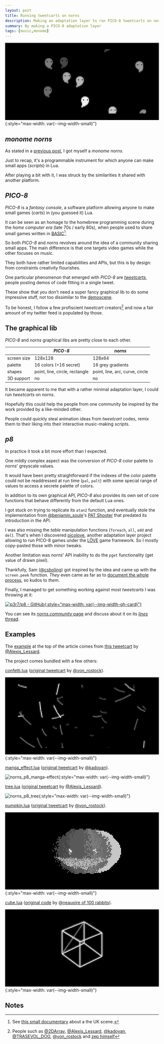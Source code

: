 ```yaml
---
layout: post
title: Running tweetcarts on norns
description: Making an adaptation layer to run PICO-8 tweetcarts on norns
summary: By making a PICO-8 adaptation layer
tags: [music,monome]
---
```


![norns_p8_ghosts](/assets/gif/norns_p8_ghosts.gif){:style="max-width: var(--img-width-small)"}


## _monome_ _norns_

As stated in a [previous post](/2021/05/10/norns-community), I got myself a _monome_ _norns_.

Just to recap, it's a programmable instrument for which anyone can make small apps (_scripts_) in Lua.

After playing a bit with it, I was struck by the similarities it shared with another platform.


## _PICO-8_

_PICO-8_ is a _fantasy console_, a software platform allowing anyone to make small games (_carts_) in (you guessed it) Lua.

It can be seen as an homage to the homebrew programming scene during the _home computer era_ (late 70s / early 80s), when people used to share small games written in [BASIC](https://en.wikipedia.org/wiki/BASIC)[^1].

So both _PICO-8_ and _norns_ revolves around the idea of a community sharing small apps. The main difference is that one targets video games while the other focuses on music.

They both have rather limited capabilities and APIs, but this is by design: from constraints creativity flourishes.

One particular phenomenon that emerged with _PICO-8_ are [_tweetcarts_](https://twitter.com/hashtag/tweetcart?lang=en), people posting demos of code fitting in a single tweet.

These show that you don't need a super fancy graphical lib to do some impressive stuff, not too dissimilar to the [demoscene](https://en.wikipedia.org/wiki/Demoscene).

To be honest, I follow a few profiscient _tweetcart_ creators[^2] and now a fair amount of my twitter feed is populated by those.


## The graphical lib

_PICO-8_ and _norns_ graphical libs are pretty close to each other.

|             | _PICO-8_                       | _norns_                         |
|-------------|--------------------------------|---------------------------------|
| screen size | 128x128                        | 128x64                          |
| palette     | 16 colors (+16 secret)         | 16 grey gradients               |
| shapes      | point, line, circle, rectangle | point, line, arc, curve, circle |
| 3D support  | no                             | no                              |

It became apparent to me that with a rather minimal adaptation layer, I could run _tweetcarts_ on _norns_.

Hopefully this could help the people from one community be inspired by the work provided by a like-minded other.

People could quickly steal animation ideas from _tweetcart_ codes, remix them to their liking into their interactive music-making _scripts_.


## _p8_

In practice it took a bit more effort than I expected.

One mildly complex aspect was the conversion of _PICO-8_ color palette to _norns_' greyscale values.

It would have been pretty straightforward if the indexes of the color palette could not be readdressed at run time (`pal`, `palt`) with some special range of values to access a secrete palette of colors.

In addition to its own graphical API, _PICO-8_ also provides its own set of core functions that behave differently from the default Lua ones.

I got stuck on trying to replicate its `atan2` function, and eventually stole the implementation from [@benjamin_soule](https://www.lexaloffle.com/bbs/?uid=9308)'s [PAT Shooter](https://www.lexaloffle.com/bbs/?pid=10183) that predated its introduction in the API.

I was also missing the _table_ manipulation functions (`foreach`, `all`, `add` and `del`). That's when I discovered [picolove](https://github.com/picolove/picolove), another adaptation layer project allowing to run PICO-8 games under the [LÖVE](https://love2d.org/) game framework. So I mostly copy-pasted those with minor tweaks.

Another limitation was _norns_' API inability to do the `pget` functionality (get value of drawn pixel).

Thankfully, Sam ([@csboling](https://norns.community/en/authors/csboling)) got inspired by the idea and came up with the `screen.peek` function. _They_ even came as far as to [document the whole process](https://monome.org/docs/norns/extending/), so kudos to _them_.

Finally, I managed to get something working against most _tweetcarts_ I was throwing at it:

[![p3r7/p8 - GitHub](https://gh-card.dev/repos/p3r7/p8.svg){:style="max-width: var(--img-width-gh-card)"}](https://github.com/p3r7/p8)

You can see its [_norns.community_ page](https://norns.community/en/authors/eigen/p8) and discuss about it on its [_lines_ thread](https://llllllll.co/t/p8-pico-8-wrapper-lib/37947).


## Examples

The [example](ghosts.lua) at the top of the article comes from [this tweetcart](https://twitter.com/Alexis_Lessard/status/1322164958008905728) by [@Alexis_Lessard](https://twitter.com/Alexis_Lessard).

The project comes bundled with a few others:

[confetti.lua](confetti.lua) ([original tweetcart](https://twitter.com/user/status/1324156597569048578) by [@von_rostock](https://twitter.com/von_rostock)).

![norns_p8_confetti](/assets/gif/norns_p8_confetti.gif){:style="max-width: var(--img-width-small)"}

[manga_effect.lua](manga_effect.lua) ([original tweetcart](https://twitter.com/user/status/1309354303933616131) by [@kadoyan](https://twitter.com/kadoyan)).

![norns_p8_manga-effect](/assets/gif/norns_p8_manga-effect.gif){:style="max-width: var(--img-width-small)"}

[tree.lua](tree.lua) ([original tweetcart](https://twitter.com/user/status/1319781601425952768) by [@Alexis_Lessard](https://twitter.com/Alexis_Lessard)).

![norns_p8_tree](/assets/gif/norns_p8_tree.gif){:style="max-width: var(--img-width-small)"}

[pumpkin.lua](tree.lua) ([original tweetcart](https://twitter.com/user/status/1322693583623884803) by [@von_rostock](https://twitter.com/von_rostock)).

![norns_p8_pumpkin](/assets/gif/norns_p8_pumpkin.gif){:style="max-width: var(--img-width-small)"}

[cube.lua](tree.lua) ([original code](https://gist.github.com/neauoire/200d97396805dda71154) by [@neauoire of 100 rabbits](https://twitter.com/hundredrabbits)).

![norns_p8_cube](/assets/gif/norns_p8_cube.gif){:style="max-width: var(--img-width-small)"}


## Notes

[^1]: See [this small documentary](https://www.youtube.com/watch?v=n79SYpEVMgM) about a the UK scene.

[^2]: People such as [@2DArray](https://twitter.com/2DArray), [@Alexis_Lessard](https://twitter.com/Alexis_Lessard), [@kadoyan](https://twitter.com/kadoyan), [@TRASEVOL_DOG](https://twitter.com/TRASEVOL_DOG), [@von_rostock](https://twitter.com/von_rostock) and [zep himself](https://twitter.com/lexaloffle)

